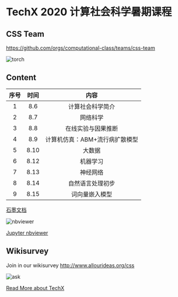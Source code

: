 # TechX 2020 计算社会科学暑期课程


## CSS Team

https://github.com/orgs/computational-class/teams/css-team



![torch](/assets/torch.gif)

## Content


| **序号**   | **时间**   | **内容**   |
|:----:|:----:|:----:|
| 1   | 8.6   | 计算社会科学简介   |
| 2   | 8.7   | 网络科学 |
| 3   | 8.8   | 在线实验与因果推断   |
| 4   | 8.9   | 计算机仿真：ABM+流行病扩散模型   |
| 5   | 8.10   | 大数据    |
| 6   | 8.12   | 机器学习   |
| 7   | 8.13   | 神经网络   |
| 8   | 8.14   | 自然语言处理初步   |
| 9   | 8.15   | 词向量嵌入模型   |


<!-- #region -->
[石墨文档](https://shimo.im/docs/98CYHd9wH8gGGVVJ)

![nbviewer](https://nbviewer.jupyter.org/static/img/nav_logo.svg)

[Jupyter nbviewer](https://nbviewer.jupyter.org/github/computational-class/css/tree/master/notebook/)


## Wikisurvey

Join in our wikisurvey http://www.allourideas.org/css

![ask](/assets/time.png)

[Read More about TechX](https://mp.weixin.qq.com/s/vI2A2Br9qRZYGjkgkng0GA)
<!-- #endregion -->
